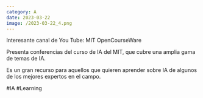 ```yaml
--- 
category: A 
date: 2023-03-22 
image: /2023-03-22_4.png 
--- 
```


Interesante canal de You Tube: MIT OpenCourseWare 

Presenta conferencias del curso de IA del MIT, que cubre una amplia gama de temas de IA. 

Es un gran recurso para aquellos que quieren aprender sobre IA de algunos de los mejores expertos en el campo.

#IA #Learning